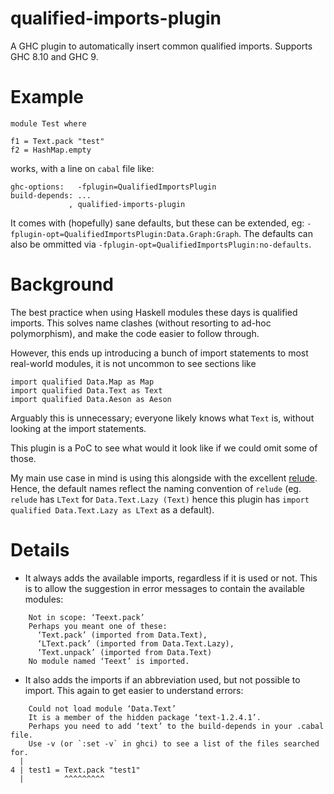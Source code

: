 # qualified-imports-plugin

A GHC plugin to automatically insert common qualified imports. Supports
GHC 8.10 and GHC 9.

# Example

```
module Test where

f1 = Text.pack "test"
f2 = HashMap.empty
```

works, with a line on `cabal` file like:

```
ghc-options:   -fplugin=QualifiedImportsPlugin
build-depends: ...
             , qualified-imports-plugin
```

It comes with (hopefully) sane defaults, but these can be extended, eg:
`-fplugin-opt=QualifiedImportsPlugin:Data.Graph:Graph`.  The defaults can
also be ommitted via `-fplugin-opt=QualifiedImportsPlugin:no-defaults`.

# Background

The best practice when using Haskell modules these days is qualified
imports. This solves name clashes (without resorting to ad-hoc
polymorphism), and make the code easier to follow through.

However, this ends up introducing a bunch of import statements to most
real-world modules, it is not uncommon to see sections like

```
import qualified Data.Map as Map
import qualified Data.Text as Text
import qualified Data.Aeson as Aeson
```

Arguably this is unnecessary; everyone likely knows what `Text` is,
without looking at the import statements.

This plugin is a PoC to see what would it look like if we could omit
some of those.

My main use case in mind is using this alongside with the excellent
[relude][]. Hence, the default names reflect the naming convention of
`relude` (eg. `relude` has `LText` for `Data.Text.Lazy (Text)` hence
this plugin has `import qualified Data.Text.Lazy as LText` as a default).

[relude]: https://github.com/kowainik/relude

# Details

* It always adds the available imports, regardless if it is used or
not. This is to allow the suggestion in error messages to contain the
available modules:

```
    Not in scope: ‘Teext.pack’
    Perhaps you meant one of these:
      ‘Text.pack’ (imported from Data.Text),
      ‘LText.pack’ (imported from Data.Text.Lazy),
      ‘Text.unpack’ (imported from Data.Text)
    No module named ‘Teext’ is imported.
```

* It also adds the imports if an abbreviation used, but not possible
to import. This again to get easier to understand errors:

```
    Could not load module ‘Data.Text’
    It is a member of the hidden package ‘text-1.2.4.1’.
    Perhaps you need to add ‘text’ to the build-depends in your .cabal file.
    Use -v (or `:set -v` in ghci) to see a list of the files searched for.
  |
4 | test1 = Text.pack "test1"
  |         ^^^^^^^^^
```
